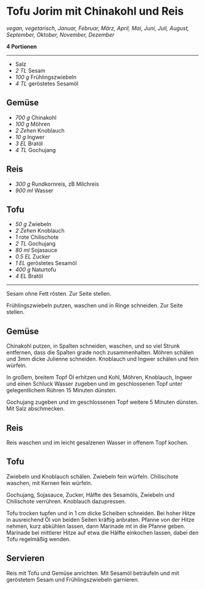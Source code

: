 # Tofu Jorim mit Chinakohl und Reis

_vegan, vegetarisch, Januar, Februar, März, April, Mai, Juni, Juli, August, September, Oktober, November, Dezember_

**4 Portionen**

---

- Salz
- _2 TL_ Sesam
- _100 g_ Frühlingszwiebeln
- _4 TL_ geröstetes Sesamöl

## Gemüse

- _700 g_ Chinakohl
- _100 g_ Möhren
- _2 Zehen_ Knoblauch
- _10 g_ Ingwer
- _3 EL_ Bratöl
- _4 TL_ Gochujang

## Reis

- _300 g_ Rundkornreis, zB Milchreis
- _900 ml_ Wasser

## Tofu

- _50 g_ Zwiebeln
- _2 Zehen_ Knoblauch
- _1_ rote Chilischote
- _2 TL_ Gochujang
- _80 ml_ Sojasauce
- _0.5 EL_ Zucker
- _1 EL_ geröstetes Sesamöl
- _400 g_ Naturtofu
- _4 EL_ Bratöl

---

Sesam ohne Fett rösten. Zur Seite stellen.

Frühlingszwiebeln putzen, waschen und in Ringe schneiden. Zur Seite stellen.

## Gemüse

Chinakohl putzen, in Spalten schneiden, waschen, und so viel Strunk entfernen, dass die Spalten grade noch zusammenhalten. Möhren schälen und 3mm dicke Julienne schneiden. Knoblauch und Ingwer schälen und fein würfeln.

In großem, breitem Topf Öl erhitzen und Kohl, Möhren, Knoblauch, Ingwer und einen Schluck Wasser zugeben und im geschlossenen Topf unter gelegentlichem Rühren 15 Minuten dünsten.

Gochujang zugeben und im geschlossenen Topf weitere 5 Minuten dünsten. Mit Salz abschmecken.

## Reis

Reis waschen und im leicht gesalzenen Wasser in offenem Topf kochen.

## Tofu

Zwiebeln und Knoblauch schälen. Zwiebeln fein würfeln. Chilischote waschen, mit Kernen fein würfeln.

Gochujang, Sojasauce, Zucker, Hälfte des Sesamöls, Zwiebeln und Chilischote verrühren. Knoblauch dazupressen.

Tofu trocken tupfen und in 1 cm dicke Scheiben schneiden. Bei hoher Hitze in ausreichend Öl von beiden Seiten kräftig anbraten. Pfanne von der Hitze nehmen, kurz abkühlen lassen, dann Marinade mt in die Pfanne geben. Marinade bei mittlerer Hitze auf etwa die Hälfte einkochen lassen, dabei den Tofu regelmäßig wenden.

## Servieren

Reis mit Tofu und Gemüse anrichten. Mit Sesamöl beträufeln und mit geröstetem Sesam und Frühlingszwiebeln garnieren.

